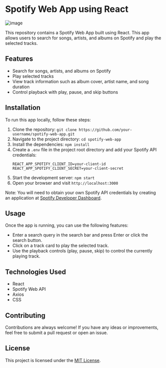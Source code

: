 # Spotify Web App using React #

![image](https://github.com/THEFZNKHAN/spotify-clone/assets/124388165/6c1521ce-9c03-4378-a6ea-183ddc3dc8ee)

This repository contains a Spotify Web App built using React. This app allows users to search for songs, artists, and albums on Spotify and play the selected tracks.

## Features

- Search for songs, artists, and albums on Spotify
- Play selected tracks
- View track information such as album cover, artist name, and song duration
- Control playback with play, pause, and skip buttons

## Installation

To run this app locally, follow these steps:

1. Clone the repository: `git clone https://github.com/your-username/spotify-web-app.git`
2. Navigate to the project directory: `cd spotify-web-app`
3. Install the dependencies: `npm install`
4. Create a `.env` file in the project root directory and add your Spotify API credentials:
   ```
   REACT_APP_SPOTIFY_CLIENT_ID=your-client-id
   REACT_APP_SPOTIFY_CLIENT_SECRET=your-client-secret
   ```
5. Start the development server: `npm start`
6. Open your browser and visit `http://localhost:3000`

Note: You will need to obtain your own Spotify API credentials by creating an application at [Spotify Developer Dashboard](https://developer.spotify.com/dashboard/applications).

## Usage

Once the app is running, you can use the following features:

- Enter a search query in the search bar and press Enter or click the search button.
- Click on a track card to play the selected track.
- Use the playback controls (play, pause, skip) to control the currently playing track.

## Technologies Used

- React
- Spotify Web API
- Axios
- CSS

## Contributing

Contributions are always welcome! If you have any ideas or improvements, feel free to submit a pull request or open an issue.

## License

This project is licensed under the [MIT License](LICENSE).

